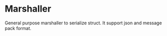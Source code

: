 # Marshaller
General purpose marshaller to serialize struct. It support json and message pack format.
